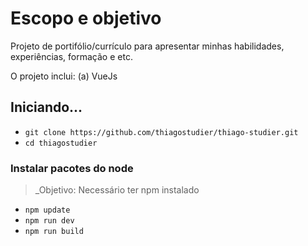 # Escopo e objetivo

Projeto de portifólio/currículo para apresentar minhas habilidades, experiências, formação e etc.

O projeto inclui:
(a) VueJs

## Iniciando...

- `git clone https://github.com/thiagostudier/thiago-studier.git`
- `cd thiagostudier`

### Instalar pacotes do node

> _Objetivo: Necessário ter npm instalado

- `npm update`
- `npm run dev`
- `npm run build`